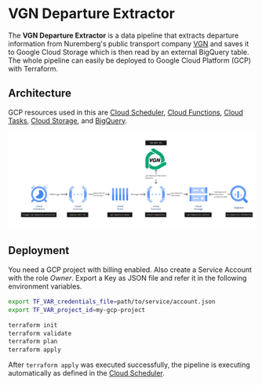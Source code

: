 # VGN Departure Extractor

The **VGN Departure Extractor** is a data pipeline that
extracts departure information from Nuremberg's
public transport company [VGN](https://www.vgn.de/) and saves
it to Google Cloud Storage which is then read by an
external BigQuery table.
The whole pipeline can easily be deployed to Google Cloud
Platform (GCP) with Terraform.

## Architecture

GCP resources used in this are
[Cloud Scheduler](https://cloud.google.com/scheduler),
[Cloud Functions](https://cloud.google.com/functions),
[Cloud Tasks](https://cloud.google.com/tasks),
[Cloud Storage](https://cloud.google.com/storage), and
[BigQuery](https://cloud.google.com/bigquery).

![Data Pipeline Architecture](docu/pictures/pipeline.jpg)

## Deployment

You need a GCP project with billing enabled. Also create a
Service Account with the role _Owner_. Export a Key as JSON file
and refer it in the following environment variables.

```bash
export TF_VAR_credentials_file=path/to/service/account.json
export TF_VAR_project_id=my-gcp-project
```

```bash
terraform init
terraform validate
terraform plan
terraform apply
```

After `terraform apply` was executed successfully, the pipeline
is executing automatically as defined in the [Cloud Scheduler](main.tf).